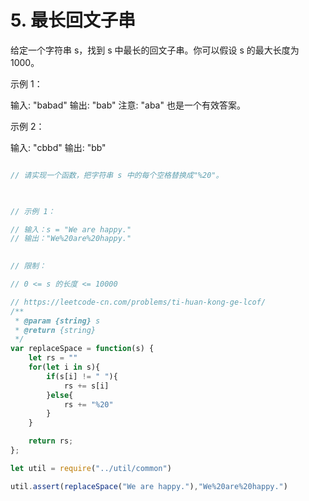 # 5. 最长回文子串
给定一个字符串 s，找到 s 中最长的回文子串。你可以假设 s 的最大长度为 1000。

示例 1：

输入: "babad"
输出: "bab"
注意: "aba" 也是一个有效答案。


示例 2：

输入: "cbbd"
输出: "bb"

```js

// 请实现一个函数，把字符串 s 中的每个空格替换成"%20"。

 

// 示例 1：

// 输入：s = "We are happy."
// 输出："We%20are%20happy."
 

// 限制：

// 0 <= s 的长度 <= 10000

// https://leetcode-cn.com/problems/ti-huan-kong-ge-lcof/
/**
 * @param {string} s
 * @return {string}
 */
var replaceSpace = function(s) {
    let rs = ""
    for(let i in s){
        if(s[i] != " "){
            rs += s[i]
        }else{
            rs += "%20"
        }
    }

    return rs;
};

let util = require("../util/common")

util.assert(replaceSpace("We are happy."),"We%20are%20happy.")

```
